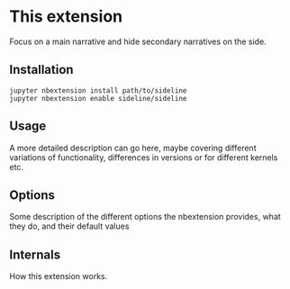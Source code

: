 This extension
==============

Focus on a main narrative and hide secondary narratives on the side.

Installation
-----

`jupyter nbextension install path/to/sideline`  
`jupyter nbextension enable sideline/sideline`  

Usage
-----

A more detailed description can go here, maybe covering different variations of functionality, differences in versions or for different kernels etc.

Options
-------

Some description of the different options the nbextension provides, what they do, and their default values

Internals
---------

How this extension works.